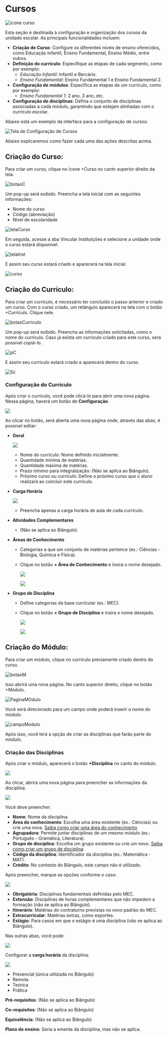 # Cursos

![icone curso](../assets/imagens/curso/icone_curso.png)

Esta seção é destinada à configuração e organização dos cursos da unidade escolar. As principais funcionalidades incluem:

- **Criação de Curso**: Configure os diferentes níveis de ensino oferecidos, como Educação Infantil, Ensino Fundamental, Ensino Médio, entre outros.
- **Definição do currículo**: Especifique as etapas de cada segmento, como por exemplo: 
    - *Educação Infantil*: Infantil e Bercário.
    - *Ensino Fundamental*: Ensino Fundamental 1 e Ensino Fundamental 2.
- **Configuração de módulos**: Especifica as etapas de um currículo, como por exemplo:
    - *Ensino Fundamental 1*: 2 ano, 3 ano, etc.
- **Configuração de disciplinas**: Defina o conjunto de disciplinas associadas a cada módulo, garantindo que estejam alinhadas com o currículo escolar.

Abaixo está um exemplo da interface para a configuração de cursos:

![Tela de Configuração de Cursos](../assets/imagens/curso/telaCurso.png)

Abaixo explicaremos como fazer cada uma das ações descritas acima.

## Criação do Curso:

Para criar um curso, clique no ícone +Curso no canto superior direito da tela.

![botaoC](../assets/imagens/curso/botaoCurso.png)

Um pop-up será exibido. Preencha a tela inicial com as seguintes informações:

- Nome do curso
- Código (abreviação)
- Nível de escolaridade

![telaCurso](../assets/imagens/curso/telaCursoP.png)

Em seguida, acesse a aba Vincular Instituições e selecione a unidade onde o curso estará disponível.

![telaInst](../assets/imagens/curso/telaInst.png)

E assim seu curso estará criado e aparecerá na tela inicial.

![curso](../assets/imagens/curso/cur.png)

## Criação do Currículo:

Para criar um currículo, é necessário ter concluído o passo anterior e criado um curso. Com o curso criado, um retângulo aparecerá na tela com o botão +Currículo. Clique nele.

![botaoCurriculo](../assets/imagens/curso/botaoCur.png)

Um pop-up será exibido. Preencha as informações solicitadas, como o nome do currículo. Caso já exista um currículo criado para este curso, será possível copiá-lo.

![pC](../assets/imagens/curso/popCur.png)

E assim seu currículo estará criado e aparecerá dentro do curso.

![Sc](../assets/imagens/curso/cur.png)

### Configuração do Currículo

Após criar o currículo, você pode clicá-lo para abrir uma nova página. Nessa página, haverá um botão de **Configuração**.

![](../assets/imagens/curso/botaoConfig.png)

Ao clicar no botão, será aberta uma nova página onde, através das abas, é possível editar:

- **Geral**

    ![](../assets/imagens/curso/abasCurr.png)

    - Nome do currículo: Nome definido inicialmente.
    - Quantidade mínima de matérias.
    - Quantidade máxima de matérias.
    - Prazo mínimo para integralização: (Não se aplica ao Biângulo).
    - Próximo curso ou currículo: Define o próximo curso que o aluno realizará ao concluir este currículo.

- **Carga Horária**

    ![](../assets/imagens/curso/cargaCurr.png)

    - Preencha apenas a carga horária de aula de cada currículo.

- **Atividades Complementares**

   - (Não se aplica ao Biângulo).

- **Áreas de Conhecimento**

    - Categorias a que um conjunto de matérias pertence (ex.: Ciências - Biologia, Química e Física).

    - Clique no botão **+ Área de Conhecimento** e insira o nome desejado.

      ![](../assets/imagens/curso/areaCcurr.png)

      ![](../assets/imagens/curso/PAC.png)

- **Grupo de Disciplina**

    - Define categorias da base curricular (ex.: MEC).

    - Clique no botão **+ Grupo de Disciplina** e insira o nome desejado.

      ![](../assets/imagens/curso/botaoGP.png)

      ![](../assets/imagens/curso/GP.png)

## Criação do Módulo:

Para criar um módulo, clique no currículo previamente criado dentro do curso.

![botaoM](../assets/imagens/curso/botaoModulo.png)

Isso abrirá uma nova página. No canto superior direito, clique no botão +Módulo.

![PaginaMOdulo](../assets/imagens/curso/campoMOdulo.png)

Você será direcionado para um campo onde poderá inserir o nome do módulo.

![campoModulo](../assets/imagens/curso/campoMOdulo.png)

Após isso, você terá a opção de criar as disciplinas que farão parte do módulo.

### Criação das Disciplinas

Após criar o módulo, aparecerá o botão **+Disciplina** no canto do módulo.

![](../assets/imagens/curso/botaoDisc.png)

Ao clicar, abrirá uma nova página para preencher as informações da disciplina.

![](../assets/imagens/curso/telaDisc.png)

Você deve preencher:

- **Nome**: Nome da disciplina.
- **Área do conhecimento**: Escolha uma área existente (ex.: Ciências) ou crie uma nova. [Saiba como criar uma área do conhecimento](#configuracao-do-curriculo)
- **Agrupadora**: Permite juntar disciplinas de um mesmo módulo (ex.: Português - Gramática, Literatura).
- **Grupo de disciplina**: Escolha um grupo existente ou crie um novo. [Saiba como criar um grupo de disciplina](#configuracao-do-curriculo)
- **Código da disciplina**: Identificador da disciplina (ex.: Matemática - MAT).
- **Crédito**: No contexto do Biângulo, este campo não é utilizado.

Após preencher, marque as opções conforme o caso:

![](../assets/imagens/curso/opcaoDisc.png)

- **Obrigatória**: Disciplinas fundamentais definidas pelo MEC.
- **Extensão**: Disciplinas de horas complementares que não impedem a formação (não se aplica ao Biângulo).
- **Itinerário**: Matérias do contraturno previstas no novo padrão do MEC.
- **Extracurricular**: Matérias extras, como esportes.
- **Estágio**: Para casos em que o estágio é uma disciplina (não se aplica ao Biângulo).

Nas outras abas, você pode:

![](../assets/imagens/curso/abasDisc.png)

Configurar a **carga horária** da disciplina:

![](../assets/imagens/curso/telaCarga.png)

- Presencial (única utilizada no Biângulo)
- Remota
- Teórica
- Prática

**Pré-requisitos**: (Não se aplica ao Biângulo)

**Co-requisitos**: (Não se aplica ao Biângulo)

**Equivalência**: (Não se aplica ao Biângulo)

**Plano de ensino**: Seria a ementa da disciplina, mas não se aplica.
